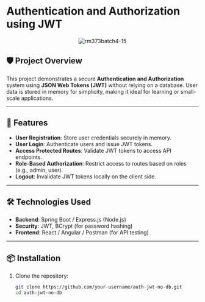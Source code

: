 
# Authentication and Authorization using JWT

<div align="center">
   
![rm373batch4-15](https://github.com/user-attachments/assets/40a8979a-0072-4172-a0db-b61b7aad7457)
</div>

## 🛡️ Project Overview

This project demonstrates a secure **Authentication and Authorization** system using **JSON Web Tokens (JWT)** without relying on a database. User data is stored in memory for simplicity, making it ideal for learning or small-scale applications.

---

## 🚀 Features

- **User Registration**: Store user credentials securely in memory.
- **User Login**: Authenticate users and issue JWT tokens.
- **Access Protected Routes**: Validate JWT tokens to access API endpoints.
- **Role-Based Authorization**: Restrict access to routes based on roles (e.g., admin, user).
- **Logout**: Invalidate JWT tokens locally on the client side.

---

## 🛠️ Technologies Used

- **Backend**: Spring Boot / Express.js (Node.js)
- **Security**: JWT, BCrypt (for password hashing)
- **Frontend**: React / Angular / Postman (for API testing)

---

## 📦 Installation

1. Clone the repository:
   ```bash
   git clone https://github.com/your-username/auth-jwt-no-db.git
   cd auth-jwt-no-db
